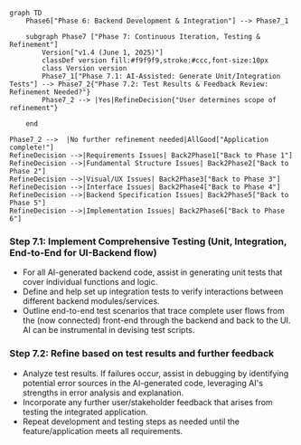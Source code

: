 ```mermaid
graph TD
    Phase6["Phase 6: Backend Development & Integration"] --> Phase7_1

    subgraph Phase7 ["Phase 7: Continuous Iteration, Testing & Refinement"]
        Version["v1.4 (June 1, 2025)"]
        classDef version fill:#f9f9f9,stroke:#ccc,font-size:10px
        class Version version
        Phase7_1["Phase 7.1: AI-Assisted: Generate Unit/Integration Tests"] --> Phase7_2{"Phase 7.2: Test Results & Feedback Review: Refinement Needed?"} 
        Phase7_2 --> |Yes|RefineDecision{"User determines scope of refinement"}
        
    end

Phase7_2 -->  |No further refinement needed|AllGood["Application complete!"]       
RefineDecision -->|Requirements Issues| Back2Phase1["Back to Phase 1"]
RefineDecision -->|Fundamental Structure Issues| Back2Phase2["Back to Phase 2"]
RefineDecision -->|Visual/UX Issues| Back2Phase3["Back to Phase 3"]
RefineDecision -->|Interface Issues| Back2Phase4["Back to Phase 4"]
RefineDecision -->|Backend Specification Issues| Back2Phase5["Back to Phase 5"]
RefineDecision -->|Implementation Issues| Back2Phase6["Back to Phase 6"]

```


### Step 7.1: Implement Comprehensive Testing (Unit, Integration, End-to-End for UI-Backend flow)
*   For all AI-generated backend code, assist in generating unit tests that cover individual functions and logic.
*   Define and help set up integration tests to verify interactions between different backend modules/services.
*   Outline end-to-end test scenarios that trace complete user flows from the (now connected) front-end through the backend and back to the UI. AI can be instrumental in devising test scripts.

### Step 7.2: Refine based on test results and further feedback
*   Analyze test results. If failures occur, assist in debugging by identifying potential error sources in the AI-generated code, leveraging AI's strengths in error analysis and explanation.
*   Incorporate any further user/stakeholder feedback that arises from testing the integrated application.
*   Repeat development and testing steps as needed until the feature/application meets all requirements.
